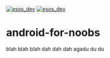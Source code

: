 [![esos_dev](https://img.shields.io/badge/Enterprise%20Support%20Available-starting%20at%20%244.99%2Fm-green.svg)](http://localhost:3000/subscribe/shaharsol/android-for-noobs)
[![esos_dev](https://img.shields.io/badge/Enterprise%20Support%20Available-starting%20at%20%244.99%2Fm-green.svg)](http://localhost:3000/subscribe/shaharsol/android-for-noobs)


# android-for-noobs

blah blah blah
dah dah dah
agadu du du

